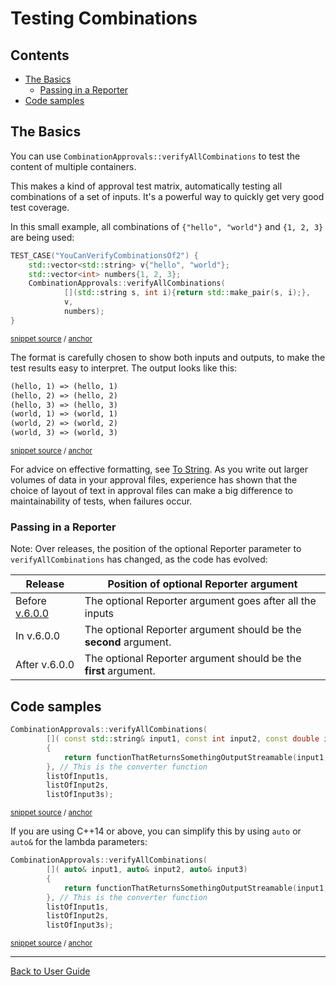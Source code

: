 <!--
GENERATED FILE - DO NOT EDIT
This file was generated by [MarkdownSnippets](https://github.com/SimonCropp/MarkdownSnippets).
Source File: /doc/mdsource/TestingCombinations.source.md
To change this file edit the source file and then execute ./run_markdown_templates.sh.
-->

<a id="top"></a>

# Testing Combinations

<!-- toc -->
## Contents

  * [The Basics](#the-basics)
    * [Passing in a Reporter](#passing-in-a-reporter)
  * [Code samples](#code-samples)
<!-- endtoc -->


## The Basics

You can use `CombinationApprovals::verifyAllCombinations` to test the content of multiple containers.

This makes a kind of approval test matrix, automatically testing all combinations of a set of inputs. It's a powerful way to quickly get very good test coverage.

In this small example, all combinations of `{"hello", "world"}` and `{1, 2, 3}` are being used:

<!-- snippet: YouCanVerifyCombinationsOf2 -->
<a id='snippet-youcanverifycombinationsof2'/></a>
```cpp
TEST_CASE("YouCanVerifyCombinationsOf2") {
    std::vector<std::string> v{"hello", "world"};
    std::vector<int> numbers{1, 2, 3};
    CombinationApprovals::verifyAllCombinations(
            [](std::string s, int i){return std::make_pair(s, i);},
            v,
            numbers);
}
```
<sup>[snippet source](/tests/Catch2_Tests/CombinationTests.cpp#L45-L54) / [anchor](#snippet-youcanverifycombinationsof2)</sup>
<!-- endsnippet -->

The format is carefully chosen to show both inputs and outputs, to make the test results easy to interpret. The output looks like this:

<!-- snippet: CombinationTests.YouCanVerifyCombinationsOf2.approved.txt -->
<a id='snippet-CombinationTests.YouCanVerifyCombinationsOf2.approved.txt'/></a>
```txt
(hello, 1) => (hello, 1)
(hello, 2) => (hello, 2)
(hello, 3) => (hello, 3)
(world, 1) => (world, 1)
(world, 2) => (world, 2)
(world, 3) => (world, 3)

```
<sup>[snippet source](/tests/Catch2_Tests/approval_tests/CombinationTests.YouCanVerifyCombinationsOf2.approved.txt#L1-L7) / [anchor](#snippet-CombinationTests.YouCanVerifyCombinationsOf2.approved.txt)</sup>
<!-- endsnippet -->

For advice on effective formatting, see [To String](/doc/ToString.md#top). As you write out larger volumes of data in your approval files, experience has shown that the choice of layout of text in approval files can make a big difference to maintainability of tests, when failures occur.

### Passing in a Reporter

Note: Over releases, the position of the optional Reporter parameter to `verifyAllCombinations` has changed, as the code has evolved:

| Release  | Position of optional Reporter argument
|---|--|
| Before [v.6.0.0](https://github.com/approvals/ApprovalTests.cpp/releases/tag/v.6.0.0) | The optional Reporter argument goes after all the inputs |
| In v.6.0.0 | The optional Reporter argument should be the **second** argument. |
| After v.6.0.0 | The optional Reporter argument should be the **first** argument. |

## Code samples

<!-- snippet: sample_combinations_of_three -->
<a id='snippet-sample_combinations_of_three'/></a>
```cpp
CombinationApprovals::verifyAllCombinations(
        []( const std::string& input1, const int input2, const double input3)
        {
            return functionThatReturnsSomethingOutputStreamable(input1, input2, input3);
        }, // This is the converter function
        listOfInput1s,
        listOfInput2s,
        listOfInput3s);
```
<sup>[snippet source](/tests/Catch2_Tests/documentation/CombinationsSampleCode.cpp#L25-L34) / [anchor](#snippet-sample_combinations_of_three)</sup>
<!-- endsnippet -->

If you are using C++14 or above, you can simplify this by using `auto` or `auto&` for the lambda parameters:

<!-- snippet: sample_combinations_of_three_with_auto -->
<a id='snippet-sample_combinations_of_three_with_auto'/></a>
```cpp
CombinationApprovals::verifyAllCombinations(
        []( auto& input1, auto& input2, auto& input3)
        {
            return functionThatReturnsSomethingOutputStreamable(input1, input2, input3);
        }, // This is the converter function
        listOfInput1s,
        listOfInput2s,
        listOfInput3s);
```
<sup>[snippet source](/tests/Catch2_Tests/documentation/CombinationsSampleCode.cpp#L43-L52) / [anchor](#snippet-sample_combinations_of_three_with_auto)</sup>
<!-- endsnippet -->

---

[Back to User Guide](/doc/README.md#top)
